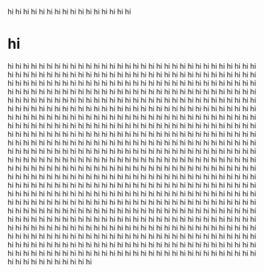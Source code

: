hi
hi
hi
hi
hi
hi
hi
hi
hi
hi
hi
hi
hi
hi
hi
hi
# hi
hi
hi
hi
hi
hi
hi
hi
hi
hi
hi
hi
hi
hi
hi
hi
hi
hi
hi
hi
hi
hi
hi
hi
hi
hi
hi
hi
hi
hi
hi
hi
hi
hi
hi
hi
hi
hi
hi
hi
hi
hi
hi
hi
hi
hi
hi
hi
hi
hi
hi
hi
hi
hi
hi
hi
hi
hi
hi
hi
hi
hi
hi
hi
hi
hi
hi
hi
hi
hi
hi
hi
hi
hi
hi
hi
hi
hi
hi
hi
hi
hi
hi
hi
hi
hi
hi
hi
hi
hi
hi
hi
hi
hi
hi
hi
hi
hi
hi
hi
hi
hi
hi
hi
hi
hi
hi
hi
hi
hi
hi
hi
hi
hi
hi
hi
hi
hi
hi
hi
hi
hi
hi
hi
hi
hi
hi
hi
hi
hi
hi
hi
hi
hi
hi
hi
hi
hi
hi
hi
hi
hi
hi
hi
hi
hi
hi
hi
hi
hi
hi
hi
hi
hi
hi
hi
hi
hi
hi
hi
hi
hi
hi
hi
hi
hi
hi
hi
hi
hi
hi
hi
hi
hi
hi
hi
hi
hi
hi
hi
hi
hi
hi
hi
hi
hi
hi
hi
hi
hi
hi
hi
hi
hi
hi
hi
hi
hi
hi
hi
hi
hi
hi
hi
hi
hi
hi
hi
hi
hi
hi
hi
hi
hi
hi
hi
hi
hi
hi
hi
hi
hi
hi
hi
hi
hi
hi
hi
hi
hi
hi
hi
hi
hi
hi
hi
hi
hi
hi
hi
hi
hi
hi
hi
hi
hi
hi
hi
hi
hi
hi
hi
hi
hi
hi
hi
hi
hi
hi
hi
hi
hi
hi
hi
hi
hi
hi
hi
hi
hi
hi
hi
hi
hi
hi
hi
hi
hi
hi
hi
hi
hi
hi
hi
hi
hi
hi
hi
hi
hi
hi
hi
hi
hi
hi
hi
hi
hi
hi
hi
hi
hi
hi
hi
hi
hi
hi
hi
hi
hi
hi
hi
hi
hi
hi
hi
hi
hi
hi
hi
hi
hi
hi
hi
hi
hi
hi
hi
hi
hi
hi
hi
hi
hi
hi
hi
hi
hi
hi
hi
hi
hi
hi
hi
hi
hi
hi
hi
hi
hi
hi
hi
hi
hi
hi
hi
hi
hi
hi
hi
hi
hi
hi
hi
hi
hi
hi
hi
hi
hi
hi
hi
hi
hi
hi
hi
hi
hi
hi
hi
hi
hi
hi
hi
hi
hi
hi
hi
hi
hi
hi
hi
hi
hi
hi
hi
hi
hi
hi
hi
hi
hi
hi
hi
hi
hi
hi
hi
hi
hi
hi
hi
hi
hi
hi
hi
hi
hi
hi
hi
hi
hi
hi
hi
hi
hi
hi
hi
hi
hi
hi
hi
hi
hi
hi
hi
hi
hi
hi
hi
hi
hi
hi
hi
hi
hi
hi
hi
hi
hi
hi
hi
hi
hi
hi
hi
hi
hi
hi
hi
hi
hi
hi
hi
hi
hi
hi
hi
hi
hi
hi
hi
hi
hi
hi
hi
hi
hi
hi
hi
hi
hi
hi
hi
hi
hi
hi
hi
hi
hi
hi
hi
hi
hi
hi
hi
hi
hi
hi
hi
hi
hi
hi
hi
hi
hi
hi
hi
hi
hi
hi
hi
hi
hi
hi
hi
hi
hi
hi
hi
hi
hi
hi
hi
hi
hi
hi
hi
hi
hi
hi
hi
hi
hi
hi
hi
hi
hi
hi
hi
hi
hi
hi
hi
hi
hi
hi
hi
hi
hi
hi
hi
hi
hi
hi
hi
hi
hi
hi
hi
hi
hi
hi
hi
hi
hi
hi
hi
hi
hi
hi
hi
hi
hi
hi
hi
hi
hi
hi
hi
hi
hi
hi
hi
hi
hi
hi
hi
hi
hi
hi
hi
hi
hi
hi
hi
hi
hi
hi
hi
hi
hi
hi
hi
hi
hi
hi
hi
hi
hi
hi
hi
hi
hi
hi
hi
hi
hi
hi
hi
hi
hi
hi
hi
hi
hi
hi
hi
hi
hi
hi
hi
hi
hi
hi
hi
hi
hi
hi
hi
hi
hi
hi
hi
hi
hi
hi
hi
hi
hi
hi
hi
hi
hi
hi
hi
hi
hi
hi
hi
hi
hi
hi
hi
hi
hi
hi
hi
hi
hi
hi
hi
hi
hi
hi
hi
hi
hi
hi
hi
hi
hi
hi
hi
hi
hi
hi
hi
hi
hi
hi
hi
hi
hi
hi
hi
hi
hi
hi
hi
hi
hi
hi
hi
hi
hi
hi
hi
hi
hi
hi
hi
hi
hi
hi
hi
hi
hi
hi
hi
hi
hi
hi
hi
hi
hi
hi
hi
hi
hi
hi
hi
hi
hi
hi
hi
hi
hi
hi
hi
hi
hi
hi
hi
hi
hi
hi
hi

